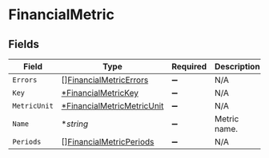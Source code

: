 # FinancialMetric


## Fields

| Field                                                                          | Type                                                                           | Required                                                                       | Description                                                                    |
| ------------------------------------------------------------------------------ | ------------------------------------------------------------------------------ | ------------------------------------------------------------------------------ | ------------------------------------------------------------------------------ |
| `Errors`                                                                       | [][FinancialMetricErrors](../../models/shared/financialmetricerrors.md)        | :heavy_minus_sign:                                                             | N/A                                                                            |
| `Key`                                                                          | [*FinancialMetricKey](../../models/shared/financialmetrickey.md)               | :heavy_minus_sign:                                                             | N/A                                                                            |
| `MetricUnit`                                                                   | [*FinancialMetricMetricUnit](../../models/shared/financialmetricmetricunit.md) | :heavy_minus_sign:                                                             | N/A                                                                            |
| `Name`                                                                         | **string*                                                                      | :heavy_minus_sign:                                                             | Metric name.                                                                   |
| `Periods`                                                                      | [][FinancialMetricPeriods](../../models/shared/financialmetricperiods.md)      | :heavy_minus_sign:                                                             | N/A                                                                            |